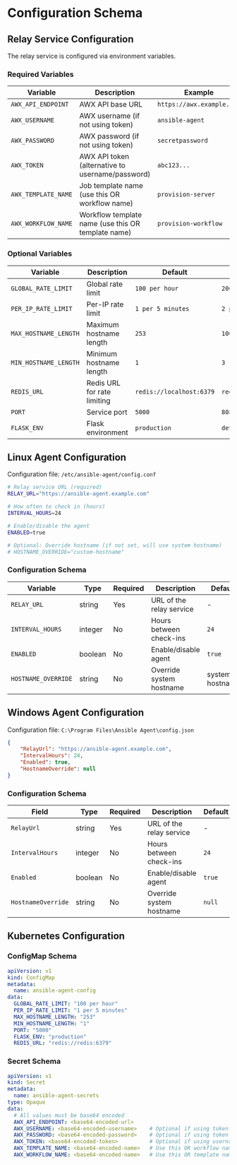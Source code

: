 # Configuration Schema

## Relay Service Configuration

The relay service is configured via environment variables.

### Required Variables

| Variable | Description | Example |
|----------|-------------|---------|
| `AWX_API_ENDPOINT` | AWX API base URL | `https://awx.example.com` |
| `AWX_USERNAME` | AWX username (if not using token) | `ansible-agent` |
| `AWX_PASSWORD` | AWX password (if not using token) | `secretpassword` |
| `AWX_TOKEN` | AWX API token (alternative to username/password) | `abc123...` |
| `AWX_TEMPLATE_NAME` | Job template name (use this OR workflow name) | `provision-server` |
| `AWX_WORKFLOW_NAME` | Workflow template name (use this OR template name) | `provision-workflow` |

### Optional Variables

| Variable | Description | Default | Example |
|----------|-------------|---------|---------|
| `GLOBAL_RATE_LIMIT` | Global rate limit | `100 per hour` | `200 per hour` |
| `PER_IP_RATE_LIMIT` | Per-IP rate limit | `1 per 5 minutes` | `2 per 10 minutes` |
| `MAX_HOSTNAME_LENGTH` | Maximum hostname length | `253` | `100` |
| `MIN_HOSTNAME_LENGTH` | Minimum hostname length | `1` | `3` |
| `REDIS_URL` | Redis URL for rate limiting | `redis://localhost:6379` | `redis://redis:6379` |
| `PORT` | Service port | `5000` | `8080` |
| `FLASK_ENV` | Flask environment | `production` | `development` |

## Linux Agent Configuration

Configuration file: `/etc/ansible-agent/config.conf`

```bash
# Relay service URL (required)
RELAY_URL="https://ansible-agent.example.com"

# How often to check in (hours)
INTERVAL_HOURS=24

# Enable/disable the agent
ENABLED=true

# Optional: Override hostname (if not set, will use system hostname)
# HOSTNAME_OVERRIDE="custom-hostname"
```

### Configuration Schema

| Variable | Type | Required | Description | Default |
|----------|------|----------|-------------|---------|
| `RELAY_URL` | string | Yes | URL of the relay service | - |
| `INTERVAL_HOURS` | integer | No | Hours between check-ins | `24` |
| `ENABLED` | boolean | No | Enable/disable agent | `true` |
| `HOSTNAME_OVERRIDE` | string | No | Override system hostname | system hostname |

## Windows Agent Configuration

Configuration file: `C:\Program Files\Ansible Agent\config.json`

```json
{
    "RelayUrl": "https://ansible-agent.example.com",
    "IntervalHours": 24,
    "Enabled": true,
    "HostnameOverride": null
}
```

### Configuration Schema

| Field | Type | Required | Description | Default |
|-------|------|----------|-------------|---------|
| `RelayUrl` | string | Yes | URL of the relay service | - |
| `IntervalHours` | integer | No | Hours between check-ins | `24` |
| `Enabled` | boolean | No | Enable/disable agent | `true` |
| `HostnameOverride` | string | No | Override system hostname | `null` |

## Kubernetes Configuration

### ConfigMap Schema

```yaml
apiVersion: v1
kind: ConfigMap
metadata:
  name: ansible-agent-config
data:
  GLOBAL_RATE_LIMIT: "100 per hour"
  PER_IP_RATE_LIMIT: "1 per 5 minutes"
  MAX_HOSTNAME_LENGTH: "253"
  MIN_HOSTNAME_LENGTH: "1"
  PORT: "5000"
  FLASK_ENV: "production"
  REDIS_URL: "redis://redis:6379"
```

### Secret Schema

```yaml
apiVersion: v1
kind: Secret
metadata:
  name: ansible-agent-secrets
type: Opaque
data:
  # All values must be base64 encoded
  AWX_API_ENDPOINT: <base64-encoded-url>
  AWX_USERNAME: <base64-encoded-username>    # Optional if using token
  AWX_PASSWORD: <base64-encoded-password>    # Optional if using token
  AWX_TOKEN: <base64-encoded-token>          # Optional if using username/password
  AWX_TEMPLATE_NAME: <base64-encoded-name>   # Use this OR workflow name
  AWX_WORKFLOW_NAME: <base64-encoded-name>   # Use this OR template name
```